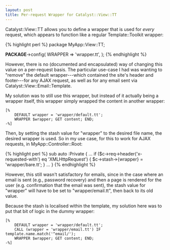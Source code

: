 ```yaml
---
layout: post
title: Per-request Wrapper for Catalyst::View::TT
---
```


Catalyst::View::TT allows you to define a wrapper that is used for *every* request, which appears to function like a regular Template::Toolkit wrapper:

{% highlight perl %}
package MyApp::View::TT;

__PACKAGE__->config(
	WRAPPER => 'wrapper.tt',
);
{% endhighlight %}

However, there is no (documented and encapsulated) way of changing this value on a per-request basis. The particular use-case I had was wanting to "remove" the default wrapper---which contained the site's header and footer---for any AJAX request, as well as for any email sent via Catalyst::View::Email::Template.

My solution was to still use this wrapper, but instead of it actually being a wrapper itself, this wrapper simply wrapped the content in another wrapper:

    [%
        DEFAULT wrapper = 'wrapper/default.tt';
        WRAPPER $wrapper; GET content; END;
    -%]

Then, by setting the stash value for "wrapper" to the desired file name, the desired wrapper is used. So in my use case, for this to work for AJAX requests, in MyApp::Controller::Root:

{% highlight perl %}
sub auto :Private {
    ...
    if ($c->req->header('x-requested-with') eq 'XMLHttpRequest') {
        $c->stash->{wrapper} = 'wrapper/bare.tt';
    }
    ...
}
{% endhighlight %}

However, this still wasn't satisfactory for emails, since in the case where an email is sent (e.g., password recovery) and then a page is rendered for the user (e.g. confirmation that the email was sent), the stash value for "wrapper" will have to be set to "wrapper/email.tt", then back to its old value.

Because the stash is localised within the template, my solution here was to put that bit of logic in the dummy wrapper:

    [%
        DEFAULT wrapper = 'wrapper/default.tt';
        CALL (wrapper = 'wrapper/email.tt') IF template.name.match('^email/');
        WRAPPER $wrapper; GET content; END;
    -%]
